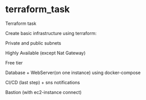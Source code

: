 # terraform_task
Terraform task

Create basic infrastructure using terraform:

Private and public subnets

Highly Available (except Nat Gateway)

 Free tier

Database + WebServer(on one instance) using docker-compose 

CI/CD (last step) + sns notifications

 Bastion (with ec2-instance connect)
